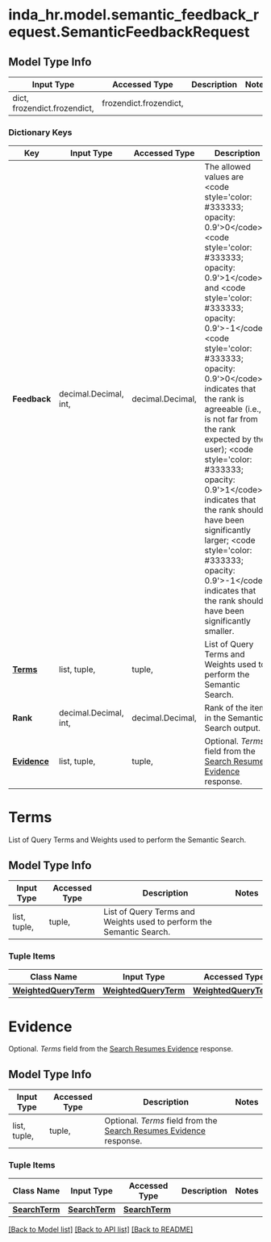 # inda_hr.model.semantic_feedback_request.SemanticFeedbackRequest

## Model Type Info
Input Type | Accessed Type | Description | Notes
------------ | ------------- | ------------- | -------------
dict, frozendict.frozendict,  | frozendict.frozendict,  |  | 

### Dictionary Keys
Key | Input Type | Accessed Type | Description | Notes
------------ | ------------- | ------------- | ------------- | -------------
**Feedback** | decimal.Decimal, int,  | decimal.Decimal,  | The allowed values are &lt;code style&#x3D;&#x27;color: #333333; opacity: 0.9&#x27;&gt;0&lt;/code&gt;, &lt;code style&#x3D;&#x27;color: #333333; opacity: 0.9&#x27;&gt;1&lt;/code&gt;, and &lt;code style&#x3D;&#x27;color: #333333; opacity: 0.9&#x27;&gt;-1&lt;/code&gt;. &lt;code style&#x3D;&#x27;color: #333333; opacity: 0.9&#x27;&gt;0&lt;/code&gt; indicates that the rank is agreeable (i.e., it is not far from the rank expected by the user); &lt;code style&#x3D;&#x27;color: #333333; opacity: 0.9&#x27;&gt;1&lt;/code&gt; indicates that the rank should have been significantly larger; &lt;code style&#x3D;&#x27;color: #333333; opacity: 0.9&#x27;&gt;-1&lt;/code&gt; indicates that the rank should have been significantly smaller. | must be one of [-1, 0, 1, ] 
**[Terms](#Terms)** | list, tuple,  | tuple,  | List of Query Terms and Weights used to perform the Semantic Search. | 
**Rank** | decimal.Decimal, int,  | decimal.Decimal,  | Rank of the item in the Semantic Search output. | 
**[Evidence](#Evidence)** | list, tuple,  | tuple,  | Optional. *Terms* field from the [Search Resumes Evidence](https://api.inda.ai/hr/docs/v2/#operation/search_resumes_evidence__POST) response. | [optional] 

# Terms

List of Query Terms and Weights used to perform the Semantic Search.

## Model Type Info
Input Type | Accessed Type | Description | Notes
------------ | ------------- | ------------- | -------------
list, tuple,  | tuple,  | List of Query Terms and Weights used to perform the Semantic Search. | 

### Tuple Items
Class Name | Input Type | Accessed Type | Description | Notes
------------- | ------------- | ------------- | ------------- | -------------
[**WeightedQueryTerm**](WeightedQueryTerm.md) | [**WeightedQueryTerm**](WeightedQueryTerm.md) | [**WeightedQueryTerm**](WeightedQueryTerm.md) |  | 

# Evidence

Optional. *Terms* field from the [Search Resumes Evidence](https://api.inda.ai/hr/docs/v2/#operation/search_resumes_evidence__POST) response.

## Model Type Info
Input Type | Accessed Type | Description | Notes
------------ | ------------- | ------------- | -------------
list, tuple,  | tuple,  | Optional. *Terms* field from the [Search Resumes Evidence](https://api.inda.ai/hr/docs/v2/#operation/search_resumes_evidence__POST) response. | 

### Tuple Items
Class Name | Input Type | Accessed Type | Description | Notes
------------- | ------------- | ------------- | ------------- | -------------
[**SearchTerm**](SearchTerm.md) | [**SearchTerm**](SearchTerm.md) | [**SearchTerm**](SearchTerm.md) |  | 

[[Back to Model list]](../../README.md#documentation-for-models) [[Back to API list]](../../README.md#documentation-for-api-endpoints) [[Back to README]](../../README.md)

